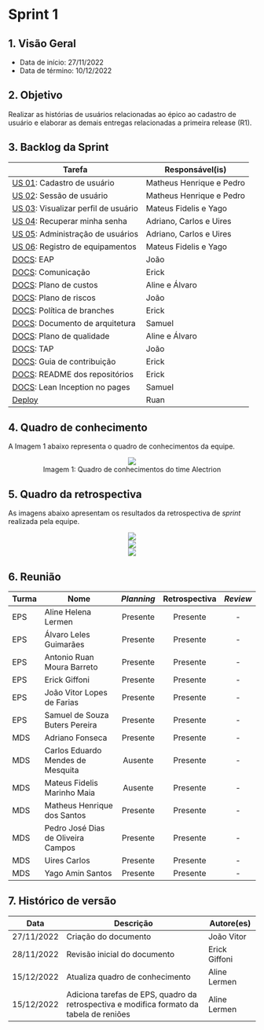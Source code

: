 # Sprint 1

## 1. Visão Geral

* Data de início: 27/11/2022
* Data de término: 10/12/2022

## 2. Objetivo 

Realizar as histórias de usuários relacionadas ao épico ao cadastro de usuário e elaborar as demais entregas relacionadas a primeira release (R1).

## 3. Backlog da Sprint

|Tarefa|Responsável(is)|
|------|-----------|
| [US 01](https://github.com/fga-eps-mds/2022-2-alectrion-doc/issues/7): Cadastro de usuário | Matheus Henrique e Pedro |
| [US 02](https://github.com/fga-eps-mds/2022-2-alectrion-doc/issues/8): Sessão de usuário | Matheus Henrique e Pedro |
| [US 03](https://github.com/fga-eps-mds/2022-2-alectrion-doc/issues/9): Visualizar perfil de usuário | Mateus Fidelis e Yago |
| [US 04](https://github.com/fga-eps-mds/2022-2-alectrion-doc/issues/10): Recuperar minha senha | Adriano, Carlos e Uires |
| [US 05](https://github.com/fga-eps-mds/2022-2-Alectrion-DOC/issues/12): Administração de usuários | Adriano, Carlos e Uires |
| [US 06](https://github.com/fga-eps-mds/2022-2-Alectrion-DOC/issues/13): Registro de equipamentos | Mateus Fidelis e Yago |
| [DOCS](https://github.com/fga-eps-mds/2022-2-Alectrion-DOC/issues/15):  EAP | João |
| [DOCS](https://github.com/fga-eps-mds/2022-2-Alectrion-DOC/issues/20):  Comunicação | Erick |
| [DOCS](https://github.com/fga-eps-mds/2022-2-Alectrion-DOC/issues/22):  Plano de custos | Aline e Álvaro |
| [DOCS](https://github.com/fga-eps-mds/2022-2-Alectrion-DOC/issues/25):  Plano de riscos | João |
| [DOCS](https://github.com/fga-eps-mds/2022-2-Alectrion-DOC/issues/30):  Política de branches | Erick |
| [DOCS](https://github.com/fga-eps-mds/2022-2-Alectrion-DOC/issues/28):  Documento de arquitetura | Samuel |
| [DOCS](https://github.com/fga-eps-mds/2022-2-Alectrion-DOC/issues/26):  Plano de qualidade | Aline e Álvaro |
| [DOCS](https://github.com/fga-eps-mds/2022-2-Alectrion-DOC/issues/29):  TAP | João |
| [DOCS](https://github.com/fga-eps-mds/2022-2-Alectrion-DOC/issues/31):  Guia de contribuição | Erick |
| [DOCS](https://github.com/fga-eps-mds/2022-2-Alectrion-DOC/issues/30):  README dos repositórios | Erick |
| [DOCS](https://github.com/fga-eps-mds/2022-2-Alectrion-DOC/issues/17):  Lean Inception no pages | Samuel |
| [Deploy](https://github.com/fga-eps-mds/2022-2-Alectrion-DOC/issues/) | Ruan |

## 4. Quadro de conhecimento

A Imagem 1 abaixo representa o quadro de conhecimentos da equipe.

<div align="center">
   <img width="auto" height="auto" src="assets/quadro_de_conhecimento/2_quadro_de_conhecimento.png"/>
</div>

<figcaption align='center'>
   Imagem 1: Quadro de conhecimentos do time Alectrion
   <br>
</figcaption>


## 5. Quadro da retrospectiva

As imagens abaixo apresentam os resultados da retrospectiva de _sprint_ realizada pela equipe.

<div align="center">
   <img width="auto" height="auto" src="assets/quadro_retrospectiva/1_quadro_bom.jpg"/>
</div>
<div align="center">
   <img width="auto" height="auto" src="assets/quadro_retrospectiva/1_quadro_ruim.jpg"/>
</div>
<div align="center">
   <img width="auto" height="auto" src="assets/quadro_retrospectiva/1_quadro_melhorar.jpg"/>
</div>

## 6. Reunião

|Turma|Nome|_Planning_|Retrospectiva|_Review_|
|-----|----|:--------:|:--------:|:--------:|
| EPS | Aline Helena Lermen | Presente | Presente|- |
| EPS | Álvaro Leles Guimarães | Presente | Presente |- | 
| EPS | Antonio Ruan Moura Barreto | Presente | Presente |- |
| EPS | Erick Giffoni | Presente | Presente |- | 
| EPS | João Vitor Lopes de Farias | Presente | Presente |- |
| EPS | Samuel de Souza Buters Pereira | Presente |Presente |- |
| MDS | Adriano Fonseca | Presente |Presente |- | 
| MDS | Carlos Eduardo Mendes de Mesquita | Ausente |Presente |- | 
| MDS | Mateus Fidelis Marinho Maia | Ausente |Presente |- |
| MDS | Matheus Henrique dos Santos | Presente |Presente |- |
| MDS | Pedro José Dias de Oliveira Campos | Presente |Presente |- | 
| MDS | Uires Carlos | Presente |Presente |- | 
| MDS | Yago Amin Santos | Presente |Presente |- |


## 7. Histórico de versão

|**Data**|**Descrição**|**Autore(es)**|
|--------|-------------|--------------|
|27/11/2022| Criação do documento | João Vitor |
|28/11/2022| Revisão inicial do documento | Erick Giffoni |
|15/12/2022| Atualiza quadro de conhecimento | Aline Lermen |
|15/12/2022| Adiciona tarefas de EPS, quadro da retrospectiva e modifica formato da tabela de reniões | Aline Lermen |


